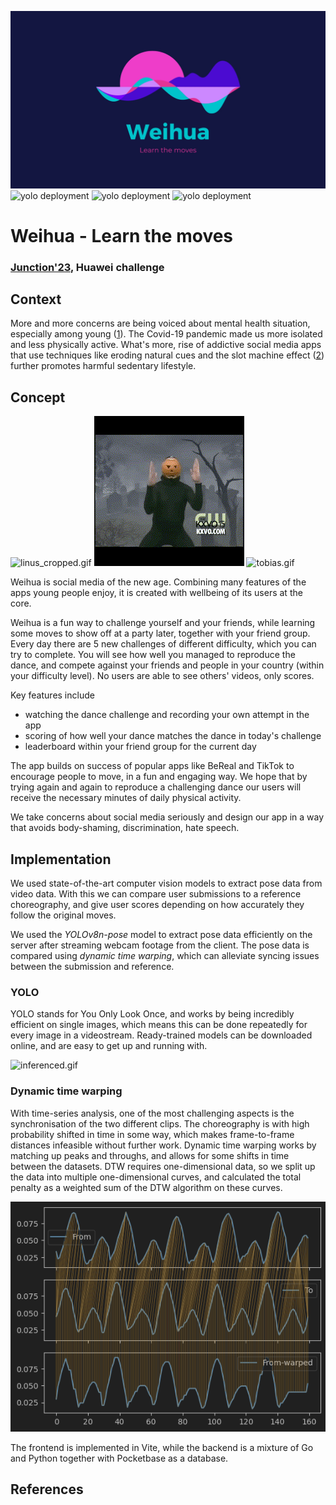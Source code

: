 ![logo_16x9.jpg](logo_16x9.jpg)
![yolo deployment](https://github.com/LinuzJ/weihua/actions/workflows/yolo.yml/badge.svg)
![yolo deployment](https://github.com/LinuzJ/weihua/actions/workflows/dance-app.yml/badge.svg)
![yolo deployment](https://github.com/LinuzJ/weihua/actions/workflows/weihua.yml/badge.svg)


# Weihua - Learn the moves

### [Junction'23](https://www.junction2023.com/), Huawei challenge

## Context

More and more concerns are being voiced about mental health situation, especially among young ([1]). The Covid-19 pandemic made us
more isolated and less physically active. What's more, rise of addictive social media apps that use techniques like eroding natural cues
and the slot machine effect ([2]) further promotes harmful sedentary lifestyle.

## Concept

![linus_cropped.gif](examples%2Fpumpkin%2Flinus_cropped.gif)
![reference.gif](examples%2Fpumpkin%2Freference.gif)
![tobias.gif](examples%2Fpumpkin%2Ftobias.gif)

Weihua is social media of the new age. 
Combining many features of the apps young people enjoy, it is created with wellbeing of its users at the core. 

Weihua is a fun way to challenge yourself and your friends, while learning some moves to show off at a party later, 
together with your friend group. Every day there are 5 new challenges of different difficulty, which you can try to complete.
You will see how well you managed to reproduce the dance, and compete against your friends and people in your country 
(within your difficulty level). No users are able to see others' videos, only scores. 

Key features include

- watching the dance challenge and recording your own attempt in the app
- scoring of how well your dance matches the dance in today's challenge
- leaderboard within your friend group for the current day 

The app builds on success of popular apps like BeReal and TikTok to encourage people to move, in a fun and engaging way.
We hope that by trying again and again to reproduce a challenging dance our users will receive the necessary minutes of 
daily physical activity. 

We take concerns about social media seriously and design our app in a way that avoids body-shaming, discrimination, hate speech.

## Implementation

We used state-of-the-art computer vision models to extract pose data from video data.
With this we can compare user submissions to a reference choreography, and give user scores depending on how accurately they follow the original moves.

We used the _YOLOv8n-pose_ model to extract pose data efficiently on the server after streaming webcam footage from the client. The pose data is compared using _dynamic time warping_, which can alleviate syncing issues between the submission and reference.

### YOLO

YOLO stands for You Only Look Once, and works by being incredibly efficient on single images, which means this can be done repeatedly for every image in a videostream.
Ready-trained models can be downloaded online, and are easy to get up and running with.

![inferenced.gif](examples/inferenced.gif)

### Dynamic time warping

With time-series analysis, one of the most challenging aspects is the synchronisation of the two different clips. The choreography is with high probability shifted in time in some way, which makes frame-to-frame distances infeasible without further work.
Dynamic time warping works by matching up peaks and throughs, and allows for some shifts in time between the datasets.
DTW requires one-dimensional data, so we split up the data into multiple one-dimensional curves, and calculated the total penalty as a weighted sum of the DTW algorithm on these curves.

![dtw.png](dtw.png)

The frontend is implemented in Vite, while the backend is a mixture of Go and Python together with Pocketbase as a database.


## References

[1]: https://www.who.int/news/item/22-11-2019-new-who-led-study-says-majority-of-adolescents-worldwide-are-not-sufficiently-physically-active-putting-their-current-and-future-health-at-risk
[2]: https://www.researchgate.net/publication/328801640_Adolescent_social_networking_How_do_social_media_operators_facilitate_habitual_use
